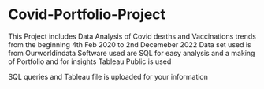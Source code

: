# Covid-Portfolio-Project
This Project includes Data Analysis of Covid deaths and Vaccinations trends from the beginning 4th Feb 2020 to 2nd Decemeber 2022
Data set used is from Ourworldindata
Software used are SQL for easy analysis and a making of Portfolio and for insights Tableau Public is used 

SQL queries and Tableau file is uploaded for your information
